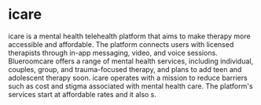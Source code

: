 # icare
icare is a mental health telehealth platform that aims to make therapy more accessible and affordable. The platform connects users with licensed therapists through in-app messaging, video, and voice sessions. Blueroomcare offers a range of mental health services, including individual, couples, group, and trauma-focused therapy, and plans to add teen and adolescent therapy soon.
icare operates with a mission to reduce barriers such as cost and stigma associated with mental health care. The platform's services start at affordable rates and it also s. 

